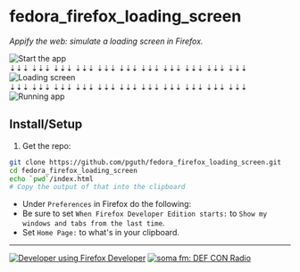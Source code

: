 # fedora_firefox_loading_screen

*Appify the web: simulate a loading screen in Firefox.*

![Start the app](http://imageshack.com/a/img537/2544/Pl8SrP.png)  
⇣⇣⇣ ⇣⇣⇣ ⇣⇣⇣ ⇣⇣⇣ ⇣⇣⇣ ⇣⇣⇣ ⇣⇣⇣ ⇣⇣⇣ ⇣⇣⇣ ⇣⇣⇣ ⇣⇣⇣ 
![Loading screen](http://imageshack.com/a/img908/8660/QXGrfI.png)  
⇣⇣⇣ ⇣⇣⇣ ⇣⇣⇣ ⇣⇣⇣ ⇣⇣⇣ ⇣⇣⇣ ⇣⇣⇣ ⇣⇣⇣ ⇣⇣⇣ ⇣⇣⇣ ⇣⇣⇣ 
![Running app](http://imageshack.com/a/img673/6714/CWZhjB.png)

## Install/Setup

1. Get the repo:  
  ```sh
git clone https://github.com/pguth/fedora_firefox_loading_screen.git
cd fedora_firefox_loading_screen
echo `pwd`/index.html
# Copy the output of that into the clipboard
```
- Under `Preferences` in Firefox do the following:
- Be sure to set `When Firefox Developer Edition starts:` to `Show my windows and tabs from the last time`.
- Set `Home Page:` to what's in your clipboard.

***

[![Developer using Firefox Developer](https://affiliates.mozilla.org/media/uploads/image_banners/a47240839834560ba213f2ed7df82697d6bc7766.png)](https://www.mozilla.org/en-US/firefox/channel/#developer?utm_source=firefox-affiliates&utm_medium=banner&utm_campaign=aff-desktop-download-aurora)
[![soma fm: DEF CON Radio](http://somafm.com/img/defcon120.png)](http://somafm.com/player/#/now-playing/defcon)
